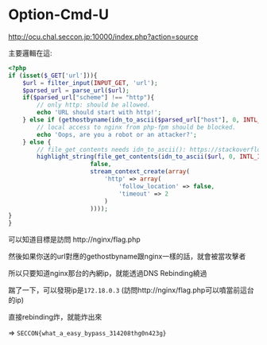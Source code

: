 # Option-Cmd-U


http://ocu.chal.seccon.jp:10000/index.php?action=source

主要邏輯在這:

```php
<?php
if (isset($_GET['url'])){
    $url = filter_input(INPUT_GET, 'url');
    $parsed_url = parse_url($url);                        
    if($parsed_url["scheme"] !== "http"){
        // only http: should be allowed. 
        echo 'URL should start with http!';
    } else if (gethostbyname(idn_to_ascii($parsed_url["host"], 0, INTL_IDNA_VARIANT_UTS46)) === gethostbyname("nginx")) {
        // local access to nginx from php-fpm should be blocked.
        echo 'Oops, are you a robot or an attacker?';
    } else {
        // file_get_contents needs idn_to_ascii(): https://stackoverflow.com/questions/40663425/
        highlight_string(file_get_contents(idn_to_ascii($url, 0, INTL_IDNA_VARIANT_UTS46),
                       false,
                       stream_context_create(array(
                           'http' => array(
                               'follow_location' => false,
                               'timeout' => 2
                           )
                       ))));
}
}
```

可以知道目標是訪問 http://nginx/flag.php

然後如果你送的url對應的gethostbyname跟nginx一樣的話，就會被當攻擊者

所以只要知道nginx那台的內網ip，就能透過DNS Rebinding繞過

踹了一下，可以發現ip是`172.18.0.3` (訪問http://nginx/flag.php可以噴當前這台的ip)

直接rebinding炸，就能炸出來

=> `SECCON{what_a_easy_bypass_314208thg0n423g}`
